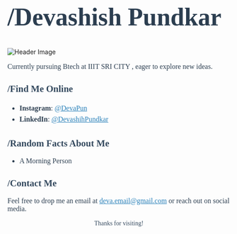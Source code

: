 <h1 style="font-family: Georgia, serif; ;font-size: 56px; color: #2c3e50;">/Devashish Pundkar</h1>


![Header Image](https://github.com/user-attachments/assets/b797d082-2451-461e-9aba-d6d919d5e0b2
)


<p style="font-family: Georgia, serif; font-size: 16px; color: #2c3e50;">
Currently pursuing Btech at IIIT SRI CITY , eager to explore new ideas.

</p>

<h2 style="font-family: Georgia, serif; color: #34495e;">/Find Me Online </h2>
<ul style="font-family: Georgia, serif; font-size: 16px; color: #2c3e50; line-height: 1.6;">
  <li><strong>Instagram</strong>: <a href="https://instagram.com/_devapun" style="color: #2980b9;">@DevaPun</a></li>
  <li><strong>LinkedIn</strong>: <a href="https://linkedin.com/in/devashishpundkar" style="color: #2980b9;">@DevashihPundkar</a></li>
  
</ul>

<h2 style="font-family: Georgia, serif; color: #34495e;">/Random Facts About Me </h2>
<ul style="font-family: Georgia, serif; font-size: 16px; color: #2c3e50;">
  <li> A Morning Person </li>

  
</ul>

<h2 style="font-family: Georgia, serif; color: #34495e;">/Contact Me </h2>
<p style="font-family: Georgia, serif; font-size: 16px; color: #2c3e50;">
Feel free to drop me an email at <a href="mailto:deva.email@gmail.com" style="color: #2980b9;">deva.email@gmail.com</a> or reach out on social media.
</p>

<p style="font-family: Georgia, serif; text-align: center; color: #34495e;">Thanks for visiting!</p>
